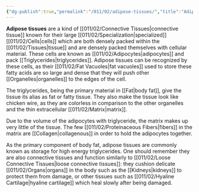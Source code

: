 ```yaml
---
{"dg-publish":true,"permalink":"/011/02/adipose-tissues/","title":"Adipose Tissues","tags":["BIOL422"],"noteIcon":"1","created":"2024-09-26T13:45:04.062-07:00","updated":"2024-09-26T15:02:27.327-07:00"}
---
```


**Adipose tissues** are a kind of [[011/02/Connective Tissues\|connective tissue]] known for their large [[011/02/Specialization\|specialized]] [[011/02/Cells\|cells]] which are both densely packed within the [[011/02/Tissues\|tissue]] and are densely packed themselves with cellular material. These cells are known as [[011/02/Adipocytes\|adipocytes]] and pack [[Triglycerides\|triglycerides]]. Adipose tissues can be recognized by these cells, as their [[011/02/Fat Vacuoles\|fat vacuoles]] used to store these fatty acids are so large and dense that they will push other [[Organelles\|organelles]] to the edges of the cell.

The triglycerides, being the primary material in [[Fat\|body fat]], give the tissue its alias as fat or fatty tissue. They also make the tissue look like chicken wire, as they are colorless in comparison to the other organelles and the thin extracellular [[011/02/Matrix\|matrix]].

Due to the volume of the adipocytes with triglyceride, the matrix makes up very little of the tissue. The few [[011/02/Proteinaceous Fibers\|fibers]] in the matrix are [[Collagen\|collagenous]] in order to hold the adipocytes together.

As the primary component of body fat, adipose tissues are commonly known as storage for high energy triglycerides. One should remember they are also connective tissues and function similarly to [[011/02/Loose Connective Tissues\|loose connective tissues]]: they cushion delicate [[011/02/Organs\|organs]] in the body such as the [[Kidneys\|kidneys]] to protect them from damage, or other tissues such as [[011/02/Hyaline Cartilage\|hyaline cartilage]] which heal slowly after being damaged.